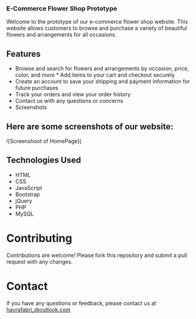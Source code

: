### E-Commerce Flower Shop Prototype
Welcome to the prototype of our e-commerce flower shop website. This website allows customers to browse and purchase a variety of beautiful flowers and arrangements for all occasions.

## Features
* Browse and search for flowers and arrangements by occasion, price, color, and more
* Add items to your cart and checkout securely
* Create an account to save your shipping and payment information for future purchases
* Track your orders and view your order history
* Contact us with any questions or concerns
* Screenshots

## Here are some screenshots of our website:
![Screenshoot of HomePage](

## Technologies Used
* HTML
* CSS
* JavaScript
* Bootstrap
* jQuery
* PHP
* MySQL

# Contributing
Contributions are welcome! Please fork this repository and submit a pull request with any changes.

# Contact
If you have any questions or feedback, please contact us at hayrafabri_@outlook.com
